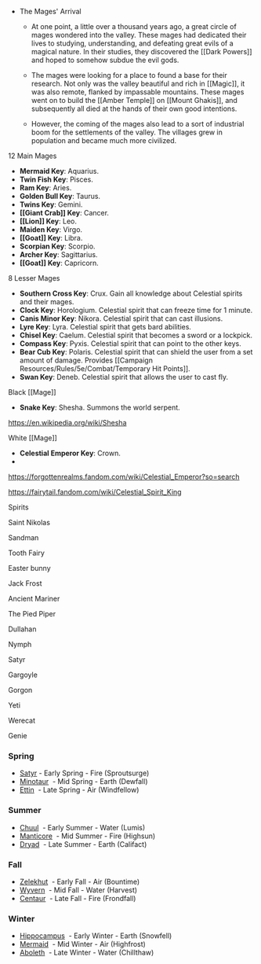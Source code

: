 -   The Mages' Arrival
    
    -   At one point, a little over a thousand years ago, a great circle of mages wondered into the valley. These mages had dedicated their lives to studying, understanding, and defeating great evils of a magical nature. In their studies, they discovered the [[Dark Powers]] and hoped to somehow subdue the evil gods.
        
    -   The mages were looking for a place to found a base for their research. Not only was the valley beautiful and rich in [[Magic]], it was also remote, flanked by impassable mountains. These mages went on to build the [[Amber Temple]] on [[Mount Ghakis]], and subsequently all died at the hands of their own good intentions.
        
    -   However, the coming of the mages also lead to a sort of industrial boom for the settlements of the valley. The villages grew in population and became much more civilized.

12 Main Mages

- **Mermaid Key**: Aquarius. 
- **Twin Fish Key**: Pisces. 
- **Ram Key**: Aries.
- **Golden Bull Key**: Taurus.
- **Twins Key**: Gemini. 
- **[[Giant Crab]] Key**: Cancer.
- **[[Lion]] Key**: Leo.
- **Maiden Key**: Virgo.
- **[[Goat]] Key**: Libra.
- **Scorpian Key**: Scorpio.
- **Archer Key**: Sagittarius.
- **[[Goat]] Key**: Capricorn.


8 Lesser Mages
- **Southern Cross Key**: Crux. Gain all knowledge about Celestial spirits and their mages.
- **Clock Key**: Horologium. Celestial spirit that can freeze time for 1 minute.
- **Canis Minor Key**: Nikora. Celestial spirit that can cast illusions.
- **Lyre Key**: Lyra. Celestial spirit that gets bard abilities.
- **Chisel Key**: Caelum. Celestial spirit that becomes a sword or a lockpick.
- **Compass Key**: Pyxis. Celestial spirit that can point to the other keys.
- **Bear Cub Key**: Polaris. Celestial spirit that can shield the user from a set amount of damage. Provides [[Campaign Resources/Rules/5e/Combat/Temporary Hit Points]].
- **Swan Key**: Deneb. Celestial spirit that allows the user to cast fly.



Black [[Mage]]
- **Snake Key**: Shesha. Summons the world serpent. 

https://en.wikipedia.org/wiki/Shesha

White [[Mage]]
- **Celestial Emperor Key**: Crown.
- 
https://forgottenrealms.fandom.com/wiki/Celestial_Emperor?so=search

https://fairytail.fandom.com/wiki/Celestial_Spirit_King

Spirits

Saint Nikolas

Sandman

Tooth Fairy

Easter bunny

Jack Frost

Ancient Mariner

The Pied Piper

Dullahan

Nymph

Satyr

Gargoyle

Gorgon

Yeti

Werecat

Genie



### Spring

-   [Satyr](http://archive.wizards.com/dnd/images/MM35_gallery/MM35_PG220.jpg) - Early Spring - Fire (Sproutsurge)
-   [Minotaur](http://archive.wizards.com/dnd/images/MM35_gallery/MM35_PG189a.jpg)  - Mid Spring - Earth (Dewfall)
-   [Ettin](http://archive.wizards.com/dnd/images/MM35_gallery/MM35_PG107.jpg)  - Late Spring - Air (Windfellow)

### Summer

-   [Chuul](http://archive.wizards.com/dnd/images/MM35_gallery/MM35_PG35b.jpg)  - Early Summer - Water (Lumis)
-   [Manticore](http://archive.wizards.com/dnd/images/MM35_gallery/MM35_PG180.jpg)  - Mid Summer - Fire (Highsun)
-   [Dryad](http://archive.wizards.com/dnd/images/MM35_gallery/MM35_PG90.jpg)  - Late Summer - Earth (Califact)

### Fall

-   [Zelekhut](http://archive.wizards.com/dnd/images/spellcomp_gallery/92197.jpg)  - Early Fall - Air (Bountime)
-   [Wyvern](http://archive.wizards.com/dnd/images/MM35_gallery/MM35_PG259a.jpg)  - Mid Fall - Water (Harvest)
-   [Centaur](http://archive.wizards.com/dnd/images/MM35_gallery/MM35_PG32.jpg)  - Late Fall - Fire (Frondfall)

### Winter

-   [Hippocampus](http://archive.wizards.com/dnd/images/storm_gallery/90756.jpg)  - Early Winter - Earth (Snowfell)
-   [Mermaid](http://archive.wizards.com/dnd/images/ss_gallery/49119.jpg)  - Mid Winter - Air (Highfrost)
-   [Aboleth](http://archive.wizards.com/dnd/images/MM35_gallery/MM35_PG8.jpg)  - Late Winter - Water (Chillthaw)